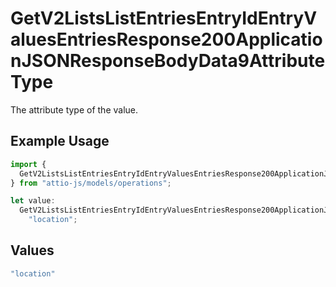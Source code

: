 # GetV2ListsListEntriesEntryIdEntryValuesEntriesResponse200ApplicationJSONResponseBodyData9AttributeType

The attribute type of the value.

## Example Usage

```typescript
import {
  GetV2ListsListEntriesEntryIdEntryValuesEntriesResponse200ApplicationJSONResponseBodyData9AttributeType,
} from "attio-js/models/operations";

let value:
  GetV2ListsListEntriesEntryIdEntryValuesEntriesResponse200ApplicationJSONResponseBodyData9AttributeType =
    "location";
```

## Values

```typescript
"location"
```